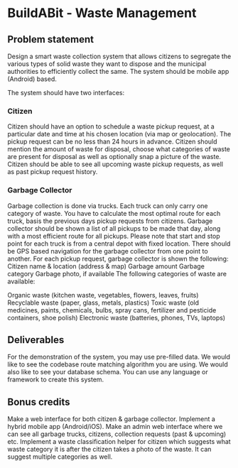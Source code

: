# BuildABit - Waste Management

## Problem statement
Design a smart waste collection system that allows citizens to segregate the various types of solid waste they want to dispose and the municipal authorities to efficiently collect the same. The system should be mobile app (Android) based.

The system should have two interfaces:

### Citizen
Citizen should have an option to schedule a waste pickup request, at a particular date and time at his chosen location (via map or geolocation). The pickup request can be no less than 24 hours in advance.
Citizen should mention the amount of waste for disposal, choose what categories of waste are present for disposal as well as optionally snap a picture of the waste.
Citizen should be able to see all upcoming waste pickup requests, as well as past pickup request history.
### Garbage Collector
Garbage collection is done via trucks. Each truck can only carry one category of waste. You have to calculate the most optimal route for each truck, basis the previous days pickup requests from citizens.
Garbage collector should be shown a list of all pickups to be made that day, along with a most efficient route for all pickups. Please note that start and stop point for each truck is from a central depot with fixed location.
There should be GPS based navigation for the garbage collector from one point to another.
For each pickup request, garbage collector is shown the following:
Citizen name & location (address & map)
Garbage amount
Garbage category
Garbage photo, if available
The following categories of waste are available:

Organic waste (kitchen waste, vegetables, flowers, leaves, fruits)
Recyclable waste (paper, glass, metals, plastics)
Toxic waste (old medicines, paints, chemicals, bulbs, spray cans, fertilizer and pesticide containers, shoe polish)
Electronic waste (batteries, phones, TVs, laptops)
## Deliverables
For the demonstration of the system, you may use pre-filled data. We would like to see the codebase route matching algorithm you are using. We would also like to see your database schema. You can use any language or framework to create this system.

## Bonus credits
Make a web interface for both citizen & garbage collector.
Implement a hybrid mobile app (Android/iOS).
Make an admin web interface where we can see all garbage trucks, citizens, collection requests (past & upcoming) etc.
Implement a waste classification helper for citizen which suggests what waste category it is after the citizen takes a photo of the waste. It can suggest multiple categories as well.
